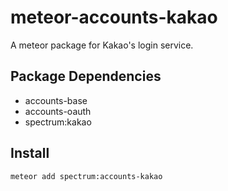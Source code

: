 meteor-accounts-kakao
============================
A meteor package for Kakao's login service.

Package Dependencies
----------------------

* accounts-base
* accounts-oauth
* spectrum:kakao

Install
-----------
```
meteor add spectrum:accounts-kakao
```